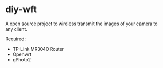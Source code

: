 diy-wft
=======

A open source project to wireless transmit the images of your camera to any client.

Required:
- TP-Link MR3040 Router
- Openwrt
- gPhoto2
